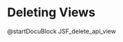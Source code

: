 Deleting Views
===========================

<!-- js/actions/api-view.js -->
@startDocuBlock JSF_delete_api_view

